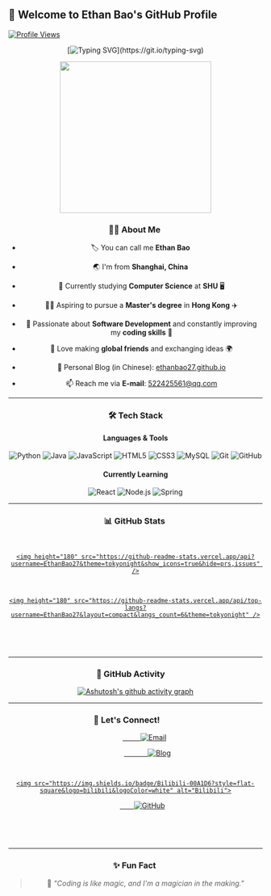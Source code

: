 ## 👋 **Welcome to Ethan Bao's GitHub Profile**  
[![Profile Views](https://komarev.com/ghpvc/?username=EthanBao27&color=blueviolet&style=flat)](https://github.com/EthanBao27)


<div align="center">
  
  [![Typing SVG](https://readme-typing-svg.herokuapp.com?font=Fira+Code&weight=600&pause=1000&color=31F7FF&width=435&lines=Hello+World!+I+am+Ethan+Bao;Welcome+to+my+GitHub+Profile!)](https://git.io/typing-svg)
  
  <img src="https://media.giphy.com/media/78XCFBGOlS6keY1Bil/giphy.gif" width="300" />

### 👨‍💻 **About Me** 

- 🏷️ You can call me **Ethan Bao** 
- 🌏 I'm from **Shanghai, China** 
- 📖 Currently studying **Computer Science** at **SHU** 🖥️

- 🧑‍🎓 Aspiring to pursue a **Master's degree** in **Hong Kong** ✈️

- 💟 Passionate about **Software Development** and constantly improving my **coding skills** 💪

- 🤝 Love making **global friends** and exchanging ideas 🌍

- 📝 Personal Blog (in Chinese): [ethanbao27.github.io](https://abalone27.github.io)

- 📫 Reach me via **E-mail**: [522425561@qq.com](mailto:522425561@qq.com)


---

### 🛠️ **Tech Stack**

#### Languages & Tools
![Python](https://img.shields.io/badge/Python-3776AB?style=flat-square&logo=python&logoColor=white)
![Java](https://img.shields.io/badge/Java-007396?style=flat-square&logo=java&logoColor=white)
![JavaScript](https://img.shields.io/badge/JavaScript-F7DF1E?style=flat-square&logo=javascript&logoColor=black)
![HTML5](https://img.shields.io/badge/HTML5-E34F26?style=flat-square&logo=html5&logoColor=white)
![CSS3](https://img.shields.io/badge/CSS3-1572B6?style=flat-square&logo=css3&logoColor=white)
![MySQL](https://img.shields.io/badge/MySQL-4479A1?style=flat-square&logo=mysql&logoColor=white)
![Git](https://img.shields.io/badge/Git-F05032?style=flat-square&logo=git&logoColor=white)
![GitHub](https://img.shields.io/badge/GitHub-181717?style=flat-square&logo=github&logoColor=white)

#### Currently Learning
![React](https://img.shields.io/badge/React-61DAFB?style=flat-square&logo=react&logoColor=black)
![Node.js](https://img.shields.io/badge/Node.js-339933?style=flat-square&logo=node.js&logoColor=white)
![Spring](https://img.shields.io/badge/Spring-6DB33F?style=flat-square&logo=spring&logoColor=white)


---

### 📊 **GitHub Stats** 
<div align="center">  
  <a href="https://github.com/anuraghazra/github-readme-stats">


    <img height="180" src="https://github-readme-stats.vercel.app/api?username=EthanBao27&theme=tokyonight&show_icons=true&hide=prs,issues" />


  </a>   
  <a href="https://github.com/anuraghazra/github-readme-stats">




    <img height="180" src="https://github-readme-stats.vercel.app/api/top-langs?username=EthanBao27&layout=compact&langs_count=6&theme=tokyonight" />





  </a>     
</div>     

---

### 🎯 **GitHub Activity**     
[![Ashutosh's github activity graph](https://github-readme-activity-graph.vercel.app/graph?username=EthanBao27&theme=tokyo-night)](https://github.com/ashutosh00710/github-readme-activity-graph)







---


### 🚀 **Let's Connect!**         

<div align="center">        
  <a href="mailto:522425561@qq.com">        
    <img src="https://img.shields.io/badge/Email-EA4335?style=flat-square&logo=gmail&logoColor=white" alt="Email">








  </a>           
  <a href="https://ethanbao27.github.io">           
    <img src="https://img.shields.io/badge/Blog-181717?style=flat-square&logo=github&logoColor=white" alt="Blog">











  </a>         
  <a href="https://space.bilibili.com/31855043?spm_id_from=333.1007.0.0">









    <img src="https://img.shields.io/badge/Bilibili-00A1D6?style=flat-square&logo=bilibili&logoColor=white" alt="Bilibili">







  </a>      
  <a href="https://github.com/EthanBao27">      
    <img src="https://img.shields.io/badge/GitHub-181717?style=flat-square&logo=github&logoColor=white" alt="GitHub">





  </a>  
</div>  

---

### ✨ **Fun Fact** 

> 🌟 *"Coding is like magic, and I'm a magician in the making."*

